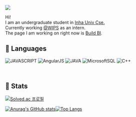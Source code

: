 <!-- ### 👋 -->


<!-- hits -->
<a href="https://hits.seeyoufarm.com"><img src="https://hits.seeyoufarm.com/api/count/incr/badge.svg?url=https%3A%2F%2Fgithub.com%2Frocher71&count_bg=%23FA8072&title_bg=%23FFA384&icon=github.svg&icon_color=%23E7E7E7&title=hits&edge_flat=false"/></a>

Hi!<br>
I am an undergraduate student in <a href="https://cse.inha.ac.kr/cse/index.do">Inha Univ Cse.</a> <br>
Currently working <a href="https://www.wipscorp.com/main.wips">@WIPS</a> as an intern. <br>
The page I am working on right now is <a href="https://www.build-data.co.kr/index">Build BI</a>. <br>


## :snail: Languages

![JAVASCRIPT](https://img.shields.io/badge/-JavaScript-F7DF1E?style=flat-square&logo=JavaScript&logoColor=white)
![AngularJS](https://img.shields.io/badge/AngularJS-E23237?style=flat-square&logo=AngularJS&logoColor=white)
![JAVA](https://img.shields.io/badge/-Java-007396?style=flat-square&logo=Java&logoColor=white)
![MicrosoftSQL](https://img.shields.io/badge/Microsoft%0ASQL%0AServer-CC2927?style=flat-square&logo=MicrosoftSQLServer&logoColor=white)
![C++](https://img.shields.io/badge/C%2B%2B-007396?style=flat-square&logo=C%2B%2Ba&logoColor=white)

<br>

## :bug: Stats
[![Solved.ac
프로필](http://mazassumnida.wtf/api/generate_badge?boj=qja086351)](https://solved.ac/qja086351)


<!-- github stats -->
[![Anurag's GitHub stats](https://github-readme-stats.vercel.app/api?username=rocher71&count_private=true&show_icons=true&theme=great-gatsby)](https://github.com/anuraghazra/github-readme-stats)[![Top Langs](https://github-readme-stats.vercel.app/api/top-langs/?username=rocher71&layout=compact&langs_count=5&theme=dark&hide=c%23)](https://github.com/anuraghazra/github-readme-stats)
<br>

<!--
**rocher71/rocher71** is a ✨ _special_ ✨ repository because its `README.md` (this file) appears on your GitHub profile.

Here are some ideas to get you started:

- 🔭 I’m currently working on ...
- 🌱 I’m currently learning ...
- 👯 I’m looking to collaborate on ...
- 🤔 I’m looking for help with ...
- 💬 Ask me about ...
- 📫 How to reach me: ...
- 😄 Pronouns: ...
- ⚡ Fun fact: ...
-->
